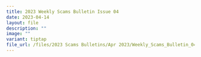 ```yaml
---
title: 2023 Weekly Scams Bulletin Issue 04
date: 2023-04-14
layout: file
description: ""
image: ""
variant: tiptap
file_url: /files/2023 Scams Bulletins/Apr 2023/Weekly_Scams_Bulletin_04.pdf
---
```

